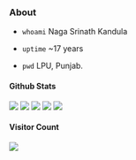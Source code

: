 ### About
- `whoami`  Naga Srinath Kandula

- `uptime`  ~17 years 

- `pwd`	LPU, Punjab.

#### Github Stats
![](http://github-profile-summary-cards.vercel.app/api/cards/profile-details?username=knsrinath&theme=github_dark)
![](http://github-profile-summary-cards.vercel.app/api/cards/repos-per-language?username=knsrinath&theme=github_dark) ![](http://github-profile-summary-cards.vercel.app/api/cards/most-commit-language?username=knsrinath&theme=github_dark)
![](http://github-profile-summary-cards.vercel.app/api/cards/stats?username=knsrinath&theme=github_dark) ![](http://github-profile-summary-cards.vercel.app/api/cards/productive-time?username=knsrinath&theme=github_dark&utcOffset=8)

#### Visitor Count
![](https://profile-counter.glitch.me/knsrinath/count.svg)
